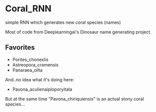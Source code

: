 # Coral_RNN
simple RNN which generates new coral species (names)

Most of code from Deeplearningai's Dinosaur name generating project.


## Favorites
- Porites_chonexlis
- Astreopora_cramensis
- Panaraea_olita

And..no idea what it's doing here:
- Pavona_aculienaiploporyitala

But at the same time "Pavona_chiriquiensis" is an actual stony coral species...

